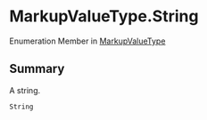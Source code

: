 # MarkupValueType.String

Enumeration Member in [MarkupValueType](/api/csharp/yarn.markup.markupvaluetype.md)

## Summary

A string.

```csharp
String
```

